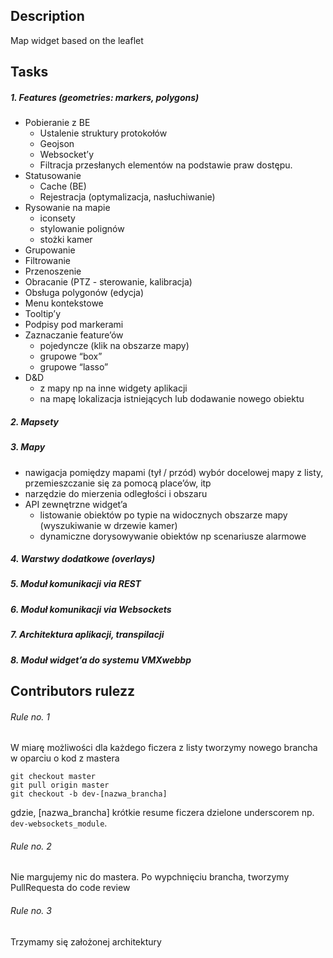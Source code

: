 Description
----------
Map widget based on the leaflet

Tasks
----------
##### 1. Features  (geometries: markers, polygons)
-	Pobieranie z BE
    -	Ustalenie struktury protokołów
    -	Geojson
    -	Websocket’y
    -	Filtracja przesłanych elementów na podstawie praw dostępu.
-	Statusowanie
    -	Cache (BE)
    -	Rejestracja (optymalizacja, nasłuchiwanie)
- Rysowanie na mapie
    -	iconsety
    -	stylowanie polignów
    -	stożki kamer
- Grupowanie 
- Filtrowanie
- Przenoszenie
- Obracanie (PTZ  - sterowanie, kalibracja)
- Obsługa polygonów (edycja)
- Menu kontekstowe
- Tooltip’y
- Podpisy pod markerami
- Zaznaczanie feature’ów
    - pojedyncze (klik na obszarze mapy)
    - grupowe “box”
    - grupowe “lasso”
- D&D
    - z mapy np na inne widgety aplikacji
    - na mapę lokalizacja istniejących lub dodawanie nowego obiektu
##### 2. Mapsety
##### 3. Mapy
- nawigacja pomiędzy mapami (tył / przód)
wybór docelowej mapy z listy, przemieszczanie się za pomocą place’ów, itp
- narzędzie do mierzenia odległości i obszaru
- API zewnętrzne widget’a
    - listowanie obiektów po typie na widocznych obszarze mapy
(wyszukiwanie w drzewie kamer)
    - dynamiczne dorysowywanie obiektów
np scenariusze alarmowe
##### 4. Warstwy dodatkowe (overlays)
##### 5. Moduł komunikacji via REST
##### 6. Moduł komunikacji via Websockets
##### 7. Architektura aplikacji, transpilacji
##### 8. Moduł widget’a do systemu VMXwebbp

Contributors rulezz
----------
###### Rule no. 1
W miarę możliwości dla każdego ficzera z listy tworzymy nowego brancha w oparciu o kod z mastera
```
git checkout master
git pull origin master
git checkout -b dev-[nazwa_brancha]
```
gdzie, [nazwa_brancha] krótkie resume ficzera dzielone underscorem np. ``dev-websockets_module``.
###### Rule no. 2
Nie margujemy nic do mastera. Po wypchnięciu brancha, tworzymy PullRequesta do code review
###### Rule no. 3
Trzymamy się założonej architektury

